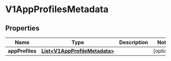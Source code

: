 # V1AppProfilesMetadata

## Properties
Name | Type | Description | Notes
------------ | ------------- | ------------- | -------------
**appProfiles** | [**List&lt;V1AppProfileMetadata&gt;**](V1AppProfileMetadata.md) |  |  [optional]
